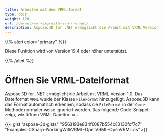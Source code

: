 ```yaml
---
title: Arbeiten mit dem VRML-Format
type: docs
weight: 120
url: /de/net/working-with-vrml-format/
description: Aspose.3D for .NET ermöglicht die Arbeit mit VRML Version 1.0. Das Dateiformat VRML wurde der FileFormat-Klasse hinzugefügt. Aspose.3D kann das Format automatisch erkennen, sodass das File Format in der Open-Methode normaler weise ignoriert wird. Das folgende Code-Snippet zeigt, wie öffnen VRML Dateiformat.
---
```

{{% alert color="primary" %}} 

Diese Funktion wird von Version 19.4 oder höher unterstützt.

{{% /alert %}} 
#  **Öffnen Sie VRML-Dateiformat**
Aspose.3D for .NET ermöglicht die Arbeit mit VRML Version 1.0. Das Dateiformat `VRML` wurde der Klasse `FileFormat` hinzugefügt. Aspose.3D kann das Format automatisch erkennen, sodass die `FileFormat` in der `Open`-Methode normaler weise ignoriert werden. Das folgende Code-Snippet zeigt, wie öffnen VRML Dateiformat.

{{< gist "aspose-3d-gists" "9563193e834f0087b554c83130fcf7c7" "Examples-CSharp-WorkingWithVRML-OpenVRML-OpenVRML.cs" >}}
